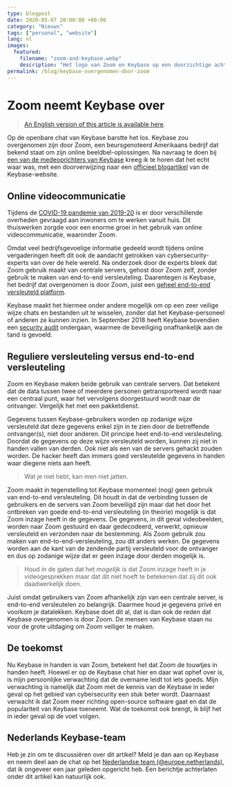 ```yaml
---
type: blogpost
date: 2020-05-07 20:00:00 +00:00
category: "Nieuws"
tags: ["personal", "website"]
lang: nl
images:
  featured:
    filename: "zoom-and-keybase.webp"
    description: "Het logo van Zoom en Keybase op een doorzichtige achtergrond"
permalink: /blog/keybase-overgenomen-door-zoom
---
```


# Zoom neemt Keybase over

> [An English version of this article is available here][0].

Op de openbare chat van Keybase barstte het los. Keybase zou overgenomen zijn door Zoom, een beursgenoteerd Amerikaans bedrijf dat bekend staat om zijn online beeldbel-oplossingen. Na navraag te doen bij [een van de medeoprichters van Keybase][1] kreeg ik te horen dat het echt waar was, met een doorverwijzing naar een [officieel blogartikel][2] van de Keybase-website.

## Online videocommunicatie

Tijdens de [COVID-19 pandemie van 2019-20][3] is er door verschillende overheden gevraagd aan inwoners om te werken vanuit huis. Dit thuiswerken zorgde voor een enorme groei in het gebruik van online videocommunicatie, waaronder Zoom.

Omdat veel bedrijfsgevoelige informatie gedeeld wordt tijdens online vergaderingen heeft dit ook de aandacht getrokken van cybersecurity-experts van over de hele wereld. Na onderzoek door de experts bleek dat Zoom gebruik maakt van centrale servers, gehost door Zoom zelf, zonder gebruik te maken van end-to-end versleuteling. Daarentegen is Keybase, het bedrijf dat overgenomen is door Zoom, juist een [geheel end-to-end versleuteld platform][5].

Keybase maakt het hiermee onder andere mogelijk om op een zeer veilige wijze chats en bestanden uit te wisselen, zonder dat het Keybase-personeel of anderen ze kunnen inzien. In September 2018 heeft Keybase bovendien een [security audit][6] ondergaan, waarmee de beveiliging onafhankelijk aan de tand is gevoeld.

## Reguliere versleuteling versus end-to-end versleuteling

Zoom en Keybase maken beide gebruik van centrale servers. Dat betekent dat de data tussen twee of meerdere personen getransporteerd wordt naar een centraal punt, waar het vervolgens doorgestuurd wordt naar de ontvanger. Vergelijk het met een pakketdienst.

Gegevens tussen Keybase-gebruikers worden op zodanige wijze versleuteld dat deze gegevens enkel zijn in te zien door de betreffende ontvanger(s), niet door anderen. Dit principe heet end-to-end versleuteling. Doordat de gegevens op deze wijze versleuteld worden, kunnen zij niet in handen vallen van derden. Ook niet als een van de servers gehackt zouden worden. De hacker heeft dan immers goed versleutelde gegevens in handen waar diegene niets aan heeft.

> Wat je niet hebt, kan men niet jatten.

Zoom maakt in tegenstelling tot Keybase momenteel (nog) geen gebruik van end-to-end versleuteling. Dit houdt in dat de verbinding tussen de gebruikers en de servers van Zoom beveiligd zijn maar dat het door het ontbreken van goede end-to-end versleuteling (in theorie) mogelijk is dat Zoom inzage heeft in de gegevens. De gegevens, in dit geval videobeelden, worden naar Zoom gestuurd en daar gedecodeerd, verwerkt, opnieuw versleuteld en verzonden naar de bestemming. Als Zoom gebruik zou maken van end-to-end-versleuteling, zou dit anders werken. De gegevens worden aan de kant van de zendende partij versleuteld voor de ontvanger en dus op zodanige wijze dat er geen inzage door derden mogelijk is.

> Houd in de gaten dat het _mogelijk_ is dat Zoom inzage heeft in je videogesprekken maar dat dit niet hoeft te betekenen dat zij dit ook daadwerkelijk doen.

Juist omdat gebruikers van Zoom afhankelijk zijn van een centrale server, is end-to-end versleutelen zo belangrijk. Daarmee houd je gegevens privé en voorkom je datalekken. Keybase doet dit al, dat is dan ook de reden dat Keybase overgenomen is door Zoom. De mensen van Keybase staan nu voor de grote uitdaging om Zoom veiliger te maken.

## De toekomst

Nu Keybase in handen is van Zoom, betekent het dat Zoom de touwtjes in handen heeft. Hoewel er op de Keybase chat hier en daar wat ophef over is, is mijn persoonlijke verwachting dat de overname leidt tot iets goeds. Mijn verwachting is namelijk dat Zoom met de kennis van de Keybase in ieder geval op het gebied van cybersecurity een stuk beter wordt. Daarnaast verwacht ik dat Zoom meer richting open-source software gaat en dat de populariteit van Keybase toeneemt. Wat de toekomst ook brengt, ik blijf het in ieder geval op de voet volgen.

## Nederlands Keybase-team

Heb je zin om te discussiëren over dit artikel? Meld je dan aan op Keybase en neem deel aan de chat op het [Nederlandse team (@europe.netherlands)][7], dat ik ongeveer een jaar geleden opgericht heb. Een berichtje achterlaten onder dit artikel kan natuurlijk ook.

[0]: /blog/keybase-joins-zoom "Engelse versie van dit artikel"
[1]: https://keybase.io/chris "Chris Coyne, medeoprichter van Keybase"
[2]: https://keybase.io/blog/keybase-joins-zoom "Keybase Blog: Keybase joins Zoom"
[3]: https://www.who.int/emergencies/diseases/novel-coronavirus-2019 "World Health Organization: Coronavirus disease 2019"
[4]: https://jitsi.org/jitsi-meet/ "Jitsi Meet: Secure, fully featured, and completely free video conferencing"
[5]: https://book.keybase.io/security#everything-you-store-or-share-on-keybase-is-end-to-end-encrypted "Keybase Book: Security"
[6]: https://www.nccgroup.com/us/our-research/keybase-protocol-security-review/ "NCC Group: Keybase Protocol Security Review"
[7]: https://keybase.io/team/europe.netherlands "Nederlands team op Keybase"
